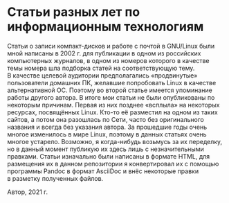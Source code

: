 # Статьи разных лет по информационным технологиям

Статьи о записи компакт-дисков и работе с почтой в GNU/Linux были мной написаны в 2002 г. для публикации в одном из российских компьютерных журналов, в одном из номеров которого в качестве темы номера шла подборка статей на соответствующую тему. В качестве целевой аудитории предполагались «продвинутые» пользователи домашних ПК, желавшие попробовать Linux в качестве альтернативной ОС. Поэтому во второй статье имеется упоминание работы другого автора. В итоге мои статьи не были опубликованы по некоторым причинам. Первая из них позднее «всплыла» на некоторых ресурсах, посвящённых Linux. Кто-то её разместил на одном из таких сайтов, а потом она разошлась по Сети, часто без оригинального названия и всегда без указания автора. За прошедшие годы очень многое изменилось в мире Linux, поэтому в данных статьях очень многое устарело. Возможно, я когда-нибудь возьмусь за их переделку, но в данный момент публикую их здесь лишь с незначительными правками. Статьи изначально были написаны в формате HTML, для размещения их в данном репозитории я конвертировал их с помощью программы Pandoc в формат AsciiDoc и внёс некоторые правки в разметку полученных файлов.

Автор, 2021 г.

